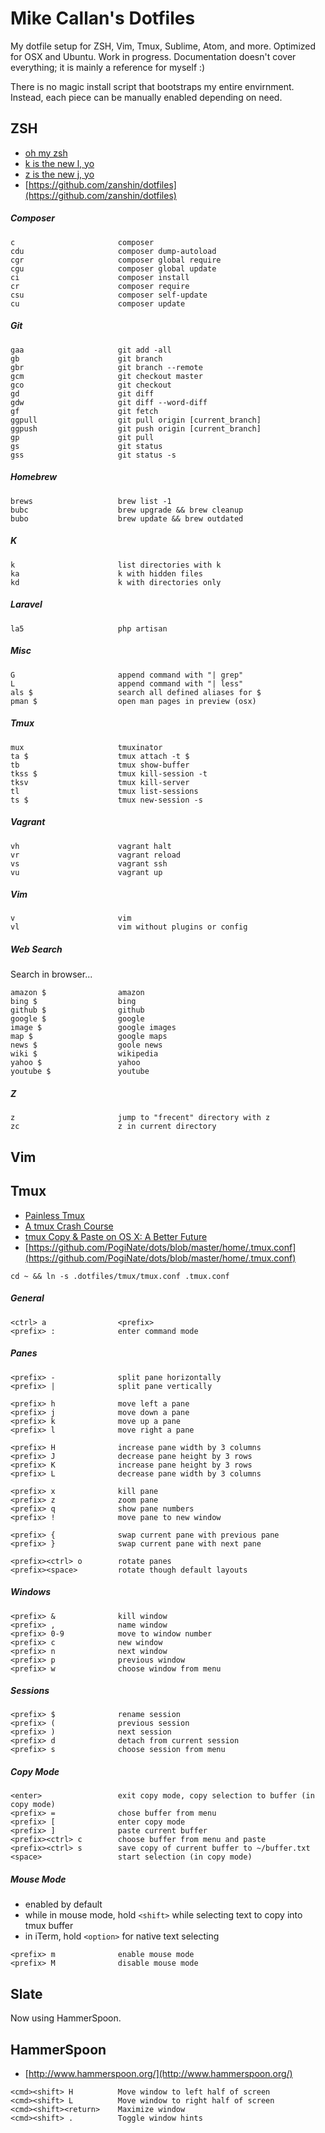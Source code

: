 # Mike Callan's Dotfiles

My dotfile setup for ZSH, Vim, Tmux, Sublime, Atom, and more. Optimized for OSX and Ubuntu. Work in progress. Documentation doesn't cover everything; it is mainly a reference for myself :)

There is no magic install script that bootstraps my entire envirnment. Instead, each piece can be manually enabled depending on need.

## ZSH

- [oh my zsh](http://ohmyz.sh/)
- [k is the new l, yo](https://github.com/rimraf/k)
- [z is the new j, yo](https://github.com/rupa/z)
- [https://github.com/zanshin/dotfiles](https://github.com/zanshin/dotfiles)

##### Composer

```
c                       composer
cdu                     composer dump-autoload
cgr                     composer global require
cgu                     composer global update
ci                      composer install
cr                      composer require
csu                     composer self-update
cu                      composer update
```

##### Git

```
gaa                     git add -all
gb                      git branch
gbr                     git branch --remote
gcm                     git checkout master
gco                     git checkout
gd                      git diff
gdw                     git diff --word-diff
gf                      git fetch
ggpull                  git pull origin [current_branch]
ggpush                  git push origin [current_branch]
gp                      git pull
gs                      git status
gss                     git status -s
```

##### Homebrew

```
brews                   brew list -1
bubc                    brew upgrade && brew cleanup
bubo                    brew update && brew outdated
```

##### K

```
k                       list directories with k
ka                      k with hidden files
kd                      k with directories only
```

##### Laravel

```
la5                     php artisan
```

##### Misc

```
G                       append command with "| grep"
L                       append command with "| less"
als $                   search all defined aliases for $
pman $                  open man pages in preview (osx)
```

##### Tmux

```
mux                     tmuxinator
ta $                    tmux attach -t $
tb                      tmux show-buffer
tkss $                  tmux kill-session -t
tksv                    tmux kill-server
tl                      tmux list-sessions
ts $                    tmux new-session -s
```

##### Vagrant

```
vh                      vagrant halt
vr                      vagrant reload
vs                      vagrant ssh
vu                      vagrant up
```

##### Vim

```
v                       vim
vl                      vim without plugins or config
```

##### Web Search

Search in browser...

```
amazon $                amazon
bing $                  bing
github $                github
google $                google
image $                 google images
map $                   google maps
news $                  goole news
wiki $                  wikipedia
yahoo $                 yahoo
youtube $               youtube
```

##### Z

```
z                       jump to "frecent" directory with z
zc                      z in current directory
```

## Vim

## Tmux

- [Painless Tmux](https://leanpub.com/painless_tmux)
- [A tmux Crash Course](https://robots.thoughtbot.com/a-tmux-crash-course)
- [tmux Copy & Paste on OS X: A Better Future](https://robots.thoughtbot.com/tmux-copy-paste-on-os-x-a-better-future)
- [https://github.com/PogiNate/dots/blob/master/home/.tmux.conf](https://github.com/PogiNate/dots/blob/master/home/.tmux.conf)

```
cd ~ && ln -s .dotfiles/tmux/tmux.conf .tmux.conf
```

##### General

```
<ctrl> a                <prefix>
<prefix> :              enter command mode
```

##### Panes

```
<prefix> -              split pane horizontally
<prefix> |              split pane vertically

<prefix> h              move left a pane
<prefix> j              move down a pane
<prefix> k              move up a pane
<prefix> l              move right a pane

<prefix> H              increase pane width by 3 columns
<prefix> J              decrease pane height by 3 rows
<prefix> K              increase pane height by 3 rows
<prefix> L              decrease pane width by 3 columns

<prefix> x              kill pane
<prefix> z              zoom pane
<prefix> q              show pane numbers
<prefix> !              move pane to new window

<prefix> {              swap current pane with previous pane
<prefix> }              swap current pane with next pane

<prefix><ctrl> o        rotate panes
<prefix><space>         rotate though default layouts
```

##### Windows

```
<prefix> &              kill window
<prefix> ,              name window
<prefix> 0-9            move to window number
<prefix> c              new window
<prefix> n              next window
<prefix> p              previous window
<prefix> w              choose window from menu
```

##### Sessions

```
<prefix> $              rename session
<prefix> (              previous session
<prefix> )              next session
<prefix> d              detach from current session
<prefix> s              choose session from menu
```

##### Copy Mode

```
<enter>                 exit copy mode, copy selection to buffer (in copy mode)
<prefix> =              chose buffer from menu
<prefix> [              enter copy mode
<prefix> ]              paste current buffer
<prefix><ctrl> c        choose buffer from menu and paste
<prefix><ctrl> s        save copy of current buffer to ~/buffer.txt
<space>                 start selection (in copy mode)
```

##### Mouse Mode

- enabled by default
- while in mouse mode, hold `<shift>` while selecting text to copy into tmux buffer
- in iTerm, hold `<option>` for native text selecting

```
<prefix> m              enable mouse mode
<prefix> M              disable mouse mode
```

## Slate

Now using HammerSpoon.

## HammerSpoon

- [http://www.hammerspoon.org/](http://www.hammerspoon.org/)

```
<cmd><shift> H          Move window to left half of screen
<cmd><shift> L          Move window to right half of screen
<cmd><shift><return>    Maximize window
<cmd><shift> .          Toggle window hints
```
